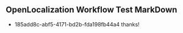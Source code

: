 ## OpenLocalization Workflow Test MarkDown
* 185add8c-abf5-4171-bd2b-fda198fb44a4 thanks!

<!--HONumber=Aug16_HO1-->



